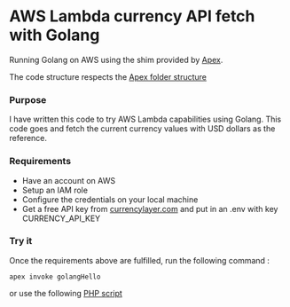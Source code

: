 # AWS Lambda currency API fetch with Golang


Running Golang on AWS using the shim provided by [Apex](https://github.com/apex/apex).

The code structure respects the [Apex folder structure](https://github.com/apex/apex#example)

### Purpose

I have written this code to try AWS Lambda capabilities using Golang. This code goes and fetch the current currency values with USD dollars as the reference.

### Requirements

- Have an account on AWS 
- Setup an IAM role
- Configure the credentials on your local machine
- Get a free API key from [currencylayer.com](http://currencylayer.com) and put in an .env with key CURRENCY_API_KEY

### Try it

Once the requirements above are fulfilled, run the following command :

`apex invoke golangHello`

or use the following [PHP script](https://github.com/mehdisbys/aws-lambda-currency-php-client)
